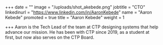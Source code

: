 +++
date = ""
image = "/uploads/shot_akebede.png"
jobtitle = "CTO"
linkedinurl = "https://www.linkedin.com/in/AaronKebede"
name = "Aaron Kebede"
promoted = true
title = "Aaron Kebede"
weight = 1

+++
Aaron is the Tech Lead of the team at CTP designing systems that help advance our mission. He has been with CTP since 2019, as a student at first, but now also serves on the CTP Board.